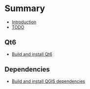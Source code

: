 # Summary

* [Introduction](README.md)
* [TODO](TODO.md)

## Qt6

* [Build and install Qt6](docs/qt6.md)

## Dependencies

* [Build and install QGIS dependencies](docs/build_qgis_deps.md)
